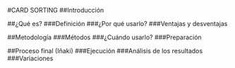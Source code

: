 #CARD SORTING
##Introducción

##¿Qué es?
###Definición
###¿Por qué usarlo?
###Ventajas y desventajas

##Metodología
###Métodos
###¿Cuándo usarlo?
###Preparación

##Proceso final (Iñaki)
###Ejecución
###Análisis de los resultados
###Variaciones